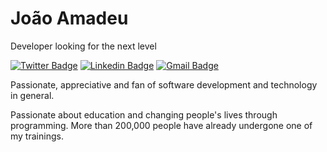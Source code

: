 # João Amadeu

Developer looking for the next level

[![Twitter Badge](https://img.shields.io/badge/-@jmamadeu-6633cc?style=flat-square&labelColor=6633cc&logo=twitter&logoColor=white&link=https://twitter.com/jmamadeu)](https://twitter.com/jmamadeu)
[![Linkedin Badge](https://img.shields.io/badge/-João%20Amadeu-6633cc?style=flat-square&logo=Linkedin&logoColor=white&link=https://www.linkedin.com/in/jmamadeu/)](https://www.linkedin.com/in/jmamadeu/)
[![Gmail Badge](https://img.shields.io/badge/-jmamadeu2000@gmail.com-6633cc?style=flat-square&logo=Gmail&logoColor=white&link=mailto:jmamadeu2000@gmail.com)](mailto:jmamadeu2000@gmail.com)

Passionate, appreciative and fan of software development and technology in general.

Passionate about education and changing people's lives through programming. More than 200,000 people have already undergone one of my trainings.
